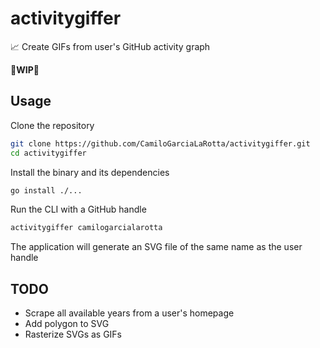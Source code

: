 # activitygiffer
:chart_with_upwards_trend: Create GIFs from user's GitHub activity graph

:construction:**WIP**:construction:

## Usage
Clone the repository
  ```bash
  git clone https://github.com/CamiloGarciaLaRotta/activitygiffer.git
  cd activitygiffer
  ```

Install the binary and its dependencies
```bash
go install ./...
```

Run the CLI with a GitHub handle
```bash
activitygiffer camilogarcialarotta
```

The application will generate an SVG file of the same name as the user handle

## TODO
- Scrape all available years from a user's homepage
- Add polygon to SVG
- Rasterize SVGs as GIFs
